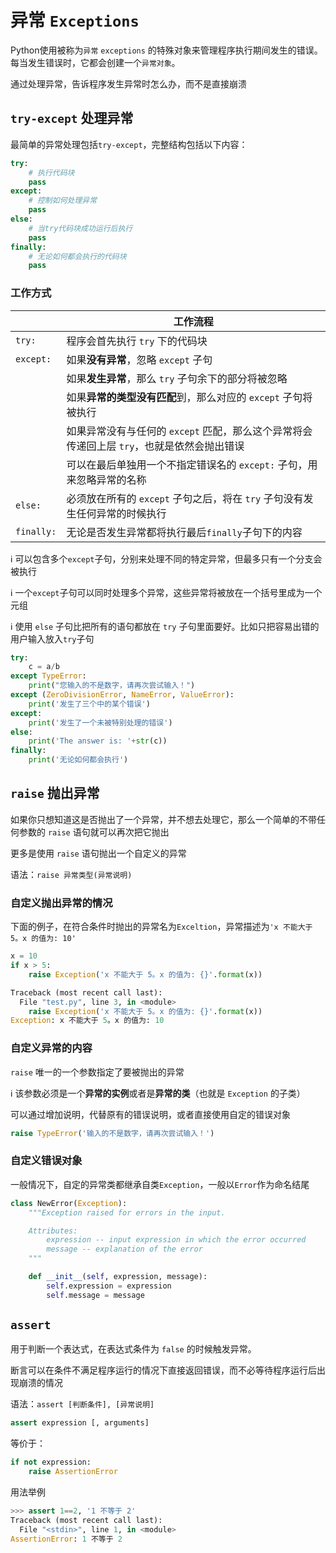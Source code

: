 # 异常 `Exceptions`

Python使用被称为`异常` `exceptions` 的特殊对象来管理程序执行期间发生的错误。每当发生错误时，它都会创建一个`异常对象`。

通过处理异常，告诉程序发生异常时怎么办，而不是直接崩溃

## `try-except` 处理异常

最简单的异常处理包括`try-except`，完整结构包括以下内容：
```python
try:
    # 执行代码块
    pass
except:
    # 控制如何处理异常
    pass
else:
    # 当try代码块成功运行后执行
    pass
finally:
    # 无论如何都会执行的代码块
    pass
```

### 工作方式

||工作流程|
|---|--|
|`try:`|程序会首先执行 `try` 下的代码块|
|`except:`|如果**没有异常**，忽略 `except` 子句|
||如果**发生异常**，那么 `try` 子句余下的部分将被忽略|
||如果**异常的类型没有匹配**到，那么对应的 `except` 子句将被执行|
||如果异常没有与任何的 `except` 匹配，那么这个异常将会传递回上层 `try`，也就是依然会抛出错误|
||可以在最后单独用一个不指定错误名的 `except:` 子句，用来忽略异常的名称
|`else:`|必须放在所有的 `except` 子句之后，将在 `try` 子句没有发生任何异常的时候执行|
|`finally:`|无论是否发生异常都将执行最后`finally`子句下的内容|


:information_source: 可以包含多个`except`子句，分别来处理不同的特定异常，但最多只有一个分支会被执行

:information_source: 一个`except`子句可以同时处理多个异常，这些异常将被放在一个括号里成为一个元组

:information_source: 使用 `else` 子句比把所有的语句都放在 `try` 子句里面要好。比如只把容易出错的用户输入放入`try`子句

```python
try:
    c = a/b
except TypeError:
    print("您输入的不是数字，请再次尝试输入！")
except (ZeroDivisionError, NameError, ValueError): 
    print('发生了三个中的某个错误')
except:
    print('发生了一个未被特别处理的错误')
else:
    print('The answer is: '+str(c))
finally:
    print('无论如何都会执行')
```

## `raise` 抛出异常

如果你只想知道这是否抛出了一个异常，并不想去处理它，那么一个简单的不带任何参数的 `raise` 语句就可以再次把它抛出

更多是使用 `raise` 语句抛出一个自定义的异常

语法：`raise 异常类型(异常说明)`

### 自定义抛出异常的情况

下面的例子，在符合条件时抛出的异常名为`Exceltion`，异常描述为`'x 不能大于 5。x 的值为: 10'`

```python
x = 10
if x > 5:
    raise Exception('x 不能大于 5。x 的值为: {}'.format(x))
```
```python
Traceback (most recent call last):
  File "test.py", line 3, in <module>
    raise Exception('x 不能大于 5。x 的值为: {}'.format(x))
Exception: x 不能大于 5。x 的值为: 10
```

### 自定义异常的内容
`raise` 唯一的一个参数指定了要被抛出的异常

:information_source: 该参数必须是一个**异常的实例**或者是**异常的类**（也就是 `Exception` 的子类）

可以通过增加说明，代替原有的错误说明，或者直接使用自定的错误对象
```python 
raise TypeError('输入的不是数字，请再次尝试输入！')
```

### 自定义错误对象
一般情况下，自定的异常类都继承自类`Exception`，一般以`Error`作为命名结尾

```python
class NewError(Exception):
    """Exception raised for errors in the input.

    Attributes:
        expression -- input expression in which the error occurred
        message -- explanation of the error
    """

    def __init__(self, expression, message):
        self.expression = expression
        self.message = message
```

## `assert`

用于判断一个表达式，在表达式条件为 `false` 的时候触发异常。

断言可以在条件不满足程序运行的情况下直接返回错误，而不必等待程序运行后出现崩溃的情况

语法：`assert [判断条件], [异常说明]`
```python
assert expression [, arguments]
```
等价于：
```python
if not expression:
    raise AssertionError
```

用法举例
```python
>>> assert 1==2, '1 不等于 2'
Traceback (most recent call last):
  File "<stdin>", line 1, in <module>
AssertionError: 1 不等于 2
```








